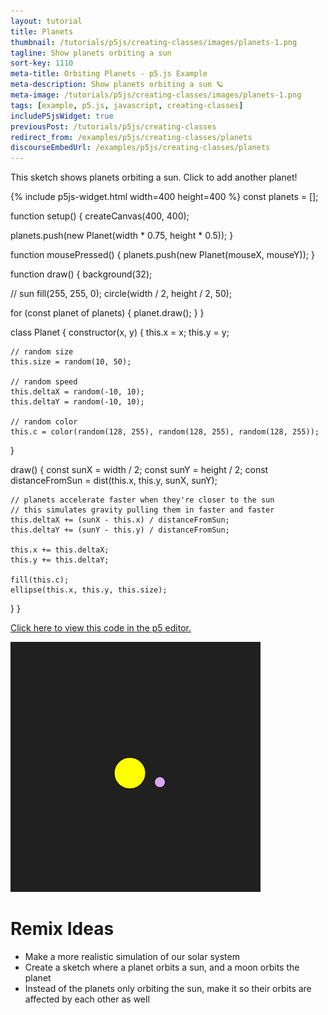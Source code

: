 ```yaml
---
layout: tutorial
title: Planets
thumbnail: /tutorials/p5js/creating-classes/images/planets-1.png
tagline: Show planets orbiting a sun
sort-key: 1110
meta-title: Orbiting Planets - p5.js Example
meta-description: Show planets orbiting a sun 🪐
meta-image: /tutorials/p5js/creating-classes/images/planets-1.png
tags: [example, p5.js, javascript, creating-classes]
includeP5jsWidget: true
previousPost: /tutorials/p5js/creating-classes
redirect_from: /examples/p5js/creating-classes/planets
discourseEmbedUrl: /examples/p5js/creating-classes/planets
---
```


This sketch shows planets orbiting a sun. Click to add another planet!

{% include p5js-widget.html width=400 height=400 %}
const planets = [];

function setup() {
  createCanvas(400, 400);

  planets.push(new Planet(width * 0.75, height * 0.5));
}

function mousePressed() {
  planets.push(new Planet(mouseX, mouseY));
}

function draw() {
  background(32);

  // sun
  fill(255, 255, 0);
  circle(width / 2, height / 2, 50);

  for (const planet of planets) {
    planet.draw();
  }
}

class Planet {
  constructor(x, y) {
    this.x = x;
    this.y = y;

    // random size
    this.size = random(10, 50);

    // random speed
    this.deltaX = random(-10, 10);
    this.deltaY = random(-10, 10);

    // random color
    this.c = color(random(128, 255), random(128, 255), random(128, 255));
  }

  draw() {
    const sunX = width / 2;
    const sunY = height / 2;
    const distanceFromSun = dist(this.x, this.y, sunX, sunY);

    // planets accelerate faster when they're closer to the sun
    // this simulates gravity pulling them in faster and faster
    this.deltaX += (sunX - this.x) / distanceFromSun;
    this.deltaY += (sunY - this.y) / distanceFromSun;

    this.x += this.deltaX;
    this.y += this.deltaY;

    fill(this.c);
    ellipse(this.x, this.y, this.size);
  }
}
</script>

[Click here to view this code in the p5 editor.](https://editor.p5js.org/KevinWorkman/sketches/MURWIBSHP)

![planets](/tutorials/p5js/creating-classes/images/planets-2.gif)

# Remix Ideas

- Make a more realistic simulation of our solar system
- Create a sketch where a planet orbits a sun, and a moon orbits the planet
- Instead of the planets only orbiting the sun, make it so their orbits are affected by each other as well
